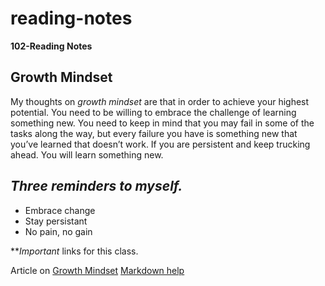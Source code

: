# reading-notes
**102-Reading Notes**
## **Growth Mindset**

My thoughts on _growth mindset_ are that in order to achieve your highest potential. You need to be  willing to embrace the challenge of learning something new. You need to keep in mind that you may fail in some of the tasks along the way, but every failure you have is something new that you’ve  learned that doesn’t work. If you are persistent and keep trucking ahead. You will learn something new.

## **_Three reminders to myself._**

- Embrace change
- Stay persistant
- No pain, no gain

**_Important_ links for this class.

Article on [Growth Mindset](https://www.atlassian.com/blog/inside-atlassian/growth-mindset)
[Markdown help](https://docs.github.com/en/free-pro-team@latest/github/writing-on-github/basic-writing-and-formatting-syntax)

